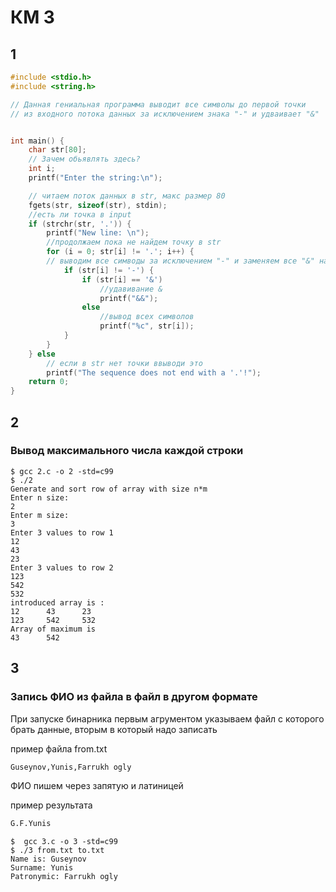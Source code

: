 # КМ 3

## 1

```c
#include <stdio.h>
#include <string.h>

// Данная гениальная программа выводит все символы до первой точки
// из входного потока данных за исключением знака "-" и удваивает "&"


int main() {
    char str[80];
    // Зачем обьявлять здесь?
    int i;
    printf("Enter the string:\n");

    // читаем поток данных в str, макс размер 80
    fgets(str, sizeof(str), stdin);
    //есть ли точка в input
    if (strchr(str, '.')) {
        printf("New line: \n");
        //продолжаем пока не найдем точку в str
        for (i = 0; str[i] != '.'; i++) {
        // выводим все симводы за исключением "-" и заменяем все "&" на "&&"
            if (str[i] != '-') {
                if (str[i] == '&')
                    //удавивание &
                    printf("&&");
                else
                    //вывод всех символов
                    printf("%c", str[i]);
            }
        }
    } else
        // если в str нет точки ввыводи это
        printf("The sequence does not end with a '.'!");
    return 0;
}
```

## 2

### Вывод максимального числа каждой строки

```shell
$ gcc 2.c -o 2 -std=c99
$ ./2
Generate and sort row of array with size n*m
Enter n size:
2
Enter m size:
3
Enter 3 values to row 1
12
43
23
Enter 3 values to row 2
123
542
532
introduced array is :
12      43      23
123     542     532
Array of maximum is
43      542

```

## 3

### Запись ФИО из файла в файл в другом формате

При запуске бинарника первым агрументом указываем файл с которого брать данные, вторым в который надо записать

пример файла from.txt

```txt
Guseynov,Yunis,Farrukh ogly
```

ФИО пишем через запятую и латиницей

пример результата

```txt
G.F.Yunis
```

```shell
$  gcc 3.c -o 3 -std=c99
$ ./3 from.txt to.txt
Name is: Guseynov
Surname: Yunis
Patronymic: Farrukh ogly
```